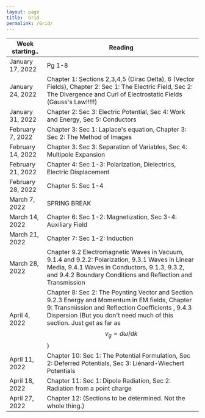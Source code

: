 ```yaml
---
layout: page
title:  Grid
permalink: /Grid/
---
```


|Week starting..   | Reading |
|------------------|-------------------------------------------------------------------------------------------------------------------------------|
| January 17, 2022 | Pg 1\-8 |
| January 24, 2022 | Chapter 1: Sections 2,3,4,5 (Dirac Delta), 6 (Vector Fields), Chapter 2: Sec 1: The Electric Field, Sec 2: The Divergence and Curl of Electrostatic Fields \(Gauss's Law\!\!\!\!\!\)|
| January 31, 2022 | Chapter 2: Sec 3: Electric Potential, Sec 4: Work and Energy,  Sec 5: Conductors |
| February 7, 2022 | Chapter 3: Sec 1: Laplace's equation, Chapter 3: Sec 2: The Method of Images |
| February 14, 2022 | Chapter 3: Sec 3: Separation of Variables, Sec 4: Multipole Expansion        |
| February 21, 2022 | Chapter 4: Sec 1-3: Polarization, Dielectrics, Electric Displacement |
| February 28, 2022 | Chapter 5: Sec 1-4 |
| March 7, 2022     | SPRING BREAK  |  
| March 14, 2022    | Chapter 6: Sec 1-2: Magnetization, Sec 3-4: Auxiliary Field |
| March 21, 2022    | Chapter 7: Sec 1\-2: Induction  |  
| March 28, 2022    | Chapter 9.2 Electromagnetic Waves in Vacuum, 9.1.4 and 9.2.2: Polarization, 9.3.1 Waves in Linear Media, 9.4.1 Waves in Conductors, 9.1.3, 9.3.2, and 9.4.2 Boundary Conditions and Reflection and Transmission  |   
| April 4, 2022     | Chapter 8: Sec 2: The Poynting Vector and Section 9.2.3 Energy and Momentum in EM fields, Chapter 9: Transmission and Reflection Coefficients ,  9.4.3 Dispersion (But you don't need much of this section.  Just get as far as $$v_g = d\omega/dk$$)       |
| April 11, 2022    | Chapter 10: Sec 1: The Potential Formulation,  Sec 2: Deferred Potentials,  Sec 3: Liénard-Wiechert Potentials | 
| April 18, 2022    | Chapter 11: Sec 1: Dipole Radiation, Sec 2: Radiation from a point charge|  
| April 27, 2022    | Chapter 12: (Sections to be determined.  Not the whole thing.)|
